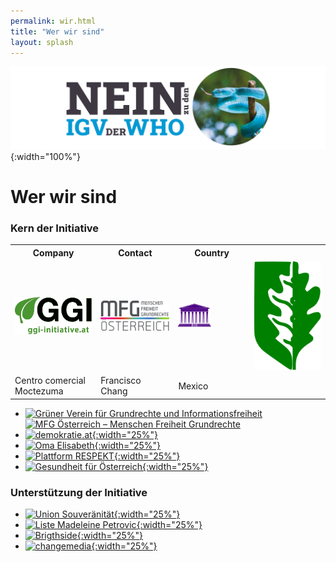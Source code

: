 ```yaml
---
permalink: wir.html
title: "Wer wir sind"
layout: splash
---
```


![Nein zu den IGV der WHO](/assets/images/neinzuigv-logo.png){:width="100%"}

# Wer wir sind

### Kern der Initiative

<table style="width:100%">
  <tr>
    <th>Company</th>
    <th>Contact</th>
    <th>Country</th>
  </tr>
  <tr>
    <td style="width:15%"><a href="https://ggi-initiative.at/"><img src="/assets/images/2025-10-05-GGI.svg"></a></td>
    <td style="width:15%"><a href="https://www.mfg-oe.at/"><img src="/assets/images/2025-10-05-MFG.svg"></a></td>
    <td style="width:15%"><a href="https://www.mfg-oe.at/"><img src="/assets/images/2025-10-05-Demokratie.svg"></a></td>
    <td style="width:15%"><a href="https://www.die-eiche.at/"><img src="/assets/images/2025-10-05-Eiche.svg"></a></td>
  </tr>
  <tr>
    <td>Centro comercial Moctezuma</td>
    <td>Francisco Chang</td>
    <td>Mexico</td>
  </tr>
</table>

* [![Grüner Verein für Grundrechte und Informationsfreiheit]({{site.url}}{{site.baseurl}}/assets/images/2025-10-05-GGI.svg)](https://ggi-initiative.at/) [![MFG Österreich – Menschen Freiheit Grundrechte]({{site.url}}{{site.baseurl}}/assets/images/2025-10-05-MFG.svg)](https://www.mfg-oe.at/)
* [![demokratie.at]({{site.url}}{{site.baseurl}}/assets/images/2023-04-08-Demokratie.svg){:width="25%"}](https://demokratie.at/)
* [![Oma Elisabeth]({{site.url}}{{site.baseurl}}/assets/images/2025-10-02-Eiche.svg){:width="25%"}](https://www.die-eiche.at/)
* [![Plattform RESPEKT]({{site.url}}{{site.baseurl}}/assets/images/2025-10-02-plattform-respekt.svg){:width="25%"}](https://respekt.plus/)
* [![Gesundheit für Österreich]({{site.url}}{{site.baseurl}}/assets/images/2025-10-02-Gesundheit-für-Österreich.svg){:width="25%"}](https://www.gesundheit-oesterreich.at/)

### Unterstützung der Initiative

* [![Union Souveränität]({{site.url}}{{site.baseurl}}/assets/images/2023-05-18-Souveraenitaet.svg){:width="25%"}](https://souveraenitaet.org)
* [![Liste Madeleine Petrovic]({{site.url}}{{site.baseurl}}/assets/images/Liste_M_Petrovic_Logo_website.svg){:width="25%"}](https://liste-petrovic.at/)
* [![Brigthside]({{site.url}}{{site.baseurl}}/assets/images/2025-10-02-brightside.svg){:width="25%"}](https://www.brightside.at/)
* [![changemedia]({{site.url}}{{site.baseurl}}/assets/images/2025-10-02-changemedia.svg){:width="25%"}](https://changemedia.club/)
